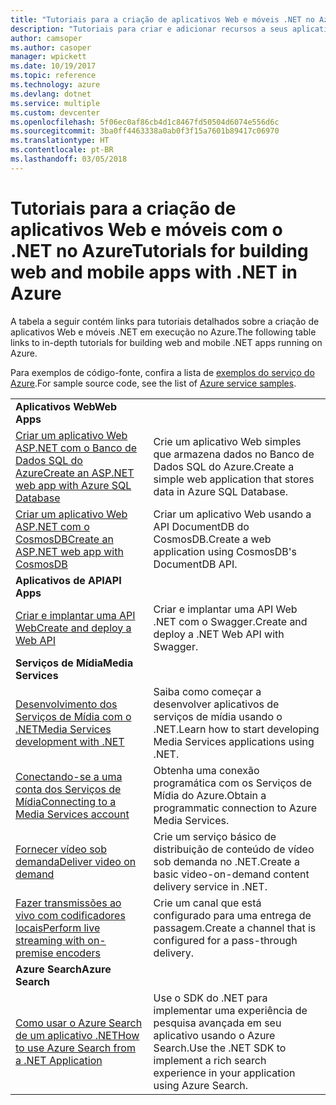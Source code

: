 ```yaml
---
title: "Tutoriais para a criação de aplicativos Web e móveis .NET no Azure"
description: "Tutoriais para criar e adicionar recursos a seus aplicativos .NET Web e móveis usando os serviços do Azure."
author: camsoper
ms.author: casoper
manager: wpickett
ms.date: 10/19/2017
ms.topic: reference
ms.technology: azure
ms.devlang: dotnet
ms.service: multiple
ms.custom: devcenter
ms.openlocfilehash: 5f06ec0af86cb4d1c8467fd50504d6074e556d6c
ms.sourcegitcommit: 3ba0ff4463338a0ab0f3f15a7601b89417c06970
ms.translationtype: HT
ms.contentlocale: pt-BR
ms.lasthandoff: 03/05/2018
---
```

# <a name="tutorials-for-building-web-and-mobile-apps-with-net-in-azure"></a><span data-ttu-id="9a003-103">Tutoriais para a criação de aplicativos Web e móveis com o .NET no Azure</span><span class="sxs-lookup"><span data-stu-id="9a003-103">Tutorials for building web and mobile apps with .NET in Azure</span></span>

<span data-ttu-id="9a003-104">A tabela a seguir contém links para tutoriais detalhados sobre a criação de aplicativos Web e móveis .NET em execução no Azure.</span><span class="sxs-lookup"><span data-stu-id="9a003-104">The following table links to in-depth tutorials for building web and mobile .NET apps running on Azure.</span></span>

<span data-ttu-id="9a003-105">Para exemplos de código-fonte, confira a lista de [exemplos do serviço do Azure](https://azure.microsoft.com/resources/samples/?platform=dotnet).</span><span class="sxs-lookup"><span data-stu-id="9a003-105">For sample source code, see the list of [Azure service samples](https://azure.microsoft.com/resources/samples/?platform=dotnet).</span></span>

| | |
|---|---|
| <span data-ttu-id="9a003-106">**Aplicativos Web**</span><span class="sxs-lookup"><span data-stu-id="9a003-106">**Web Apps**</span></span>||
| <span data-ttu-id="9a003-107">[Criar um aplicativo Web ASP.NET com o Banco de Dados SQL do Azure][1]</span><span class="sxs-lookup"><span data-stu-id="9a003-107">[Create an ASP.NET web app with Azure SQL Database][1]</span></span> | <span data-ttu-id="9a003-108">Crie um aplicativo Web simples que armazena dados no Banco de Dados SQL do Azure.</span><span class="sxs-lookup"><span data-stu-id="9a003-108">Create a simple web application that stores data in Azure SQL Database.</span></span> | 
| <span data-ttu-id="9a003-109">[Criar um aplicativo Web ASP.NET com o CosmosDB][2]</span><span class="sxs-lookup"><span data-stu-id="9a003-109">[Create an ASP.NET web app with CosmosDB][2]</span></span> | <span data-ttu-id="9a003-110">Criar um aplicativo Web usando a API DocumentDB do CosmosDB.</span><span class="sxs-lookup"><span data-stu-id="9a003-110">Create a web application using CosmosDB's DocumentDB API.</span></span> | 
| <span data-ttu-id="9a003-111">**Aplicativos de API**</span><span class="sxs-lookup"><span data-stu-id="9a003-111">**API Apps**</span></span>||
| <span data-ttu-id="9a003-112">[Criar e implantar uma API Web][3]</span><span class="sxs-lookup"><span data-stu-id="9a003-112">[Create and deploy a Web API][3]</span></span> | <span data-ttu-id="9a003-113">Criar e implantar uma API Web .NET com o Swagger.</span><span class="sxs-lookup"><span data-stu-id="9a003-113">Create and deploy a .NET Web API with Swagger.</span></span> | 
| <span data-ttu-id="9a003-114">**Serviços de Mídia**</span><span class="sxs-lookup"><span data-stu-id="9a003-114">**Media Services**</span></span> | |
| <span data-ttu-id="9a003-115">[Desenvolvimento dos Serviços de Mídia com o .NET][6]</span><span class="sxs-lookup"><span data-stu-id="9a003-115">[Media Services development with .NET][6]</span></span> | <span data-ttu-id="9a003-116">Saiba como começar a desenvolver aplicativos de serviços de mídia usando o .NET.</span><span class="sxs-lookup"><span data-stu-id="9a003-116">Learn how to start developing Media Services applications using .NET.</span></span> |
| <span data-ttu-id="9a003-117">[Conectando-se a uma conta dos Serviços de Mídia][7]</span><span class="sxs-lookup"><span data-stu-id="9a003-117">[Connecting to a Media Services account][7]</span></span> | <span data-ttu-id="9a003-118">Obtenha uma conexão programática com os Serviços de Mídia do Azure.</span><span class="sxs-lookup"><span data-stu-id="9a003-118">Obtain a programmatic connection to  Azure Media Services.</span></span> |
| <span data-ttu-id="9a003-119">[Fornecer vídeo sob demanda][4]</span><span class="sxs-lookup"><span data-stu-id="9a003-119">[Deliver video on demand][4]</span></span> | <span data-ttu-id="9a003-120">Crie um serviço básico de distribuição de conteúdo de vídeo sob demanda no .NET.</span><span class="sxs-lookup"><span data-stu-id="9a003-120">Create a basic video-on-demand content delivery service in .NET.</span></span> | 
| <span data-ttu-id="9a003-121">[Fazer transmissões ao vivo com codificadores locais][8]</span><span class="sxs-lookup"><span data-stu-id="9a003-121">[Perform live streaming with on-premise encoders ][8]</span></span> | <span data-ttu-id="9a003-122">Crie um canal que está configurado para uma entrega de passagem.</span><span class="sxs-lookup"><span data-stu-id="9a003-122">Create a channel that is configured for a pass-through delivery.</span></span> |
| <span data-ttu-id="9a003-123">**Azure Search**</span><span class="sxs-lookup"><span data-stu-id="9a003-123">**Azure Search**</span></span>||
| <span data-ttu-id="9a003-124">[Como usar o Azure Search de um aplicativo .NET][5]</span><span class="sxs-lookup"><span data-stu-id="9a003-124">[How to use Azure Search from a .NET Application][5]</span></span> | <span data-ttu-id="9a003-125">Use o SDK do .NET para implementar uma experiência de pesquisa avançada em seu aplicativo usando o Azure Search.</span><span class="sxs-lookup"><span data-stu-id="9a003-125">Use the .NET SDK to implement a rich search experience in your application using Azure Search.</span></span> | 



[1]: /azure/app-service-web/app-service-web-tutorial-dotnet-sqldatabase
[2]: /azure/documentdb/documentdb-dotnet-application
[3]: /azure/app-service-api/app-service-api-dotnet-get-started
[4]: /azure/media-services/media-services-dotnet-get-started
[5]: /azure/search/search-howto-dotnet-sdk
[6]: /azure/media-services/media-services-dotnet-how-to-use
[7]: /azure/media-services/media-services-dotnet-connect-programmatically
[8]: /azure/media-services/media-services-dotnet-live-encode-with-onpremises-encoders